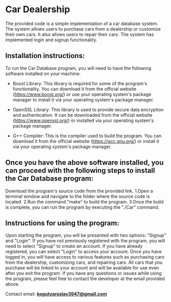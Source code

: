 # Car Dealership #

The provided code is a simple implementation of a car database system. The system allows users to purchase cars from a dealership or customize their own cars. It also allows users to repair their cars. The system has implemented login and signup functionality.

## Installation instructions: ##
To run the Car Database program, you will need to have the following software installed on your machine:

- Boost Library: This library is required for some of the program's functionality. You can download it from the official website (https://www.boost.org/) or use your operating system's package manager to install it via your operating system's package manager.

- OpenSSL Library: This library is used to provide secure data encryption and authentication. It can be downloaded from the official website (https://www.openssl.org/) or installed via your operating system's package manager.

- G++ Compiler: This is the compiler used to build the program. You can download it from the official website (https://gcc.gnu.org/) or install it via your operating system's package manager.

## Once you have the above software installed, you can proceed with the following steps to install the Car Database program: ##

Download the program's source code from the provided link.
1.Open a terminal window and navigate to the folder where the source code is located.
2.Run the command "make" to build the program.
3.Once the build is complete, you can run the program by executing the "./Car" command.

## Instructions for using the program: ##
Upon starting the program, you will be presented with two options: "Signup" and "Login". If you have not previously registered with the program, you will need to select "Signup" to create an account. If you have already registered, you can select "Login" to access your account. Once you have logged in, you will have access to various features such as purchasing cars from the dealership, customizing cars, and repairing cars. All cars that you purchase will be linked to your account and will be available for use even after you exit the program. If you have any questions or issues while using the program, please feel free to contact the developer at the email provided above.

Contact email: **kogutyaroslav3947@gmail.com**